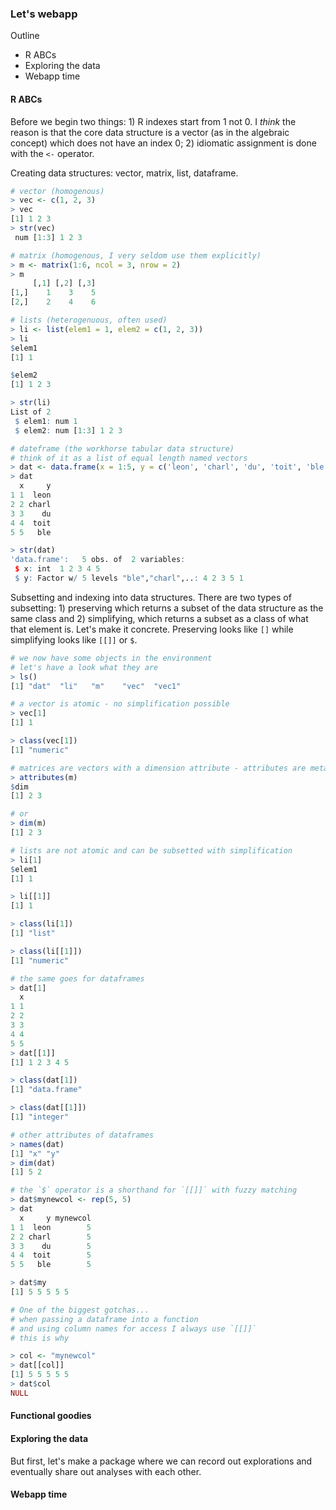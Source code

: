 
### Let's webapp

Outline
* R ABCs
* Exploring the data
* Webapp time

#### R ABCs

Before we begin two things: 1) R indexes start from 1 not 0. I _think_ the reason is that the core data structure is a vector (as in the algebraic concept) which does not have an index 0; 2) idiomatic assignment is done with the `<-` operator.

Creating data structures: vector, matrix, list, dataframe.

```r
# vector (homogenous)
> vec <- c(1, 2, 3)
> vec
[1] 1 2 3
> str(vec)
 num [1:3] 1 2 3

# matrix (homogenous, I very seldom use them explicitly)
> m <- matrix(1:6, ncol = 3, nrow = 2)
> m
     [,1] [,2] [,3]
[1,]    1    3    5
[2,]    2    4    6

# lists (heterogenuous, often used)
> li <- list(elem1 = 1, elem2 = c(1, 2, 3))
> li
$elem1
[1] 1

$elem2
[1] 1 2 3

> str(li)
List of 2
 $ elem1: num 1
 $ elem2: num [1:3] 1 2 3

# dateframe (the workhorse tabular data structure)
# think of it as a list of equal length named vectors
> dat <- data.frame(x = 1:5, y = c('leon', 'charl', 'du', 'toit', 'ble'))
> dat
  x     y
1 1  leon
2 2 charl
3 3    du
4 4  toit
5 5   ble

> str(dat)
'data.frame':   5 obs. of  2 variables:
 $ x: int  1 2 3 4 5
 $ y: Factor w/ 5 levels "ble","charl",..: 4 2 3 5 1
```

Subsetting and indexing into data structures. There are two types of subsetting: 1) preserving which returns a subset of the data structure as the same class and 2) simplifying, which returns a subset as a class of what that element is. Let's make it concrete. Preserving looks like `[]` while simplifying looks like `[[]]` or `$`.

```r
# we now have some objects in the environment
# let's have a look what they are
> ls()
[1] "dat"  "li"   "m"    "vec"  "vec1"

# a vector is atomic - no simplification possible
> vec[1]
[1] 1

> class(vec[1])
[1] "numeric"

# matrices are vectors with a dimension attribute - attributes are metadata
> attributes(m)
$dim
[1] 2 3

# or
> dim(m)
[1] 2 3

# lists are not atomic and can be subsetted with simplification
> li[1]
$elem1
[1] 1

> li[[1]]
[1] 1

> class(li[1])
[1] "list"

> class(li[[1]])
[1] "numeric"

# the same goes for dataframes
> dat[1]
  x
1 1
2 2
3 3
4 4
5 5
> dat[[1]]
[1] 1 2 3 4 5

> class(dat[1])
[1] "data.frame"

> class(dat[[1]])
[1] "integer"

# other attributes of dataframes
> names(dat)
[1] "x" "y"
> dim(dat)
[1] 5 2

# the `$` operator is a shorthand for `[[]]` with fuzzy matching
> dat$mynewcol <- rep(5, 5)
> dat
  x     y mynewcol
1 1  leon        5
2 2 charl        5
3 3    du        5
4 4  toit        5
5 5   ble        5

> dat$my
[1] 5 5 5 5 5

# One of the biggest gotchas...
# when passing a dataframe into a function
# and using column names for access I always use `[[]]`
# this is why

> col <- "mynewcol"
> dat[[col]]
[1] 5 5 5 5 5
> dat$col
NULL

```

#### Functional goodies

#### Exploring the data

But first, let's make a package where we can record out explorations and eventually share out analyses with each other.

#### Webapp time

